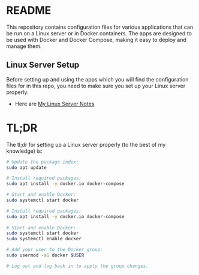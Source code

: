 # README

This repository contains configuration files for various applications that can be run on a Linux server or in Docker containers. The apps are designed to be used with Docker and Docker Compose, making it easy to deploy and manage them.

## Linux Server Setup

Before setting up and using the apps which you will find the configuration files for in this repo, you need to make sure you set up your Linux server properly.

- Here are [My Linux Server Notes](https://github.com/PowerAppsDarren/Linux-Server-Notes)

# TL;DR

The tl;dr for setting up a Linux server properly (to the best of my knowledge) is:

```bash
# Update the package index:
sudo apt update

# Install required packages:
sudo apt install -y docker.io docker-compose

# Start and enable Docker:
sudo systemctl start docker

# Install required packages:  
sudo apt install -y docker.io docker-compose
  
# Start and enable Docker: 
sudo systemctl start docker
sudo systemctl enable docker

# Add your user to the Docker group:
sudo usermod -aG docker $USER

# Log out and log back in to apply the group changes.
```





